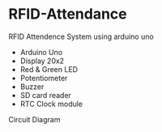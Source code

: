 # RFID-Attendance

RFID Attendence System using arduino uno
 - Arduino Uno
 - Display 20x2
 - Red & Green LED
 - Potentiometer 
 - Buzzer
 - SD card reader
 - RTC Clock module
 
 Circuit Diagram
 
 

